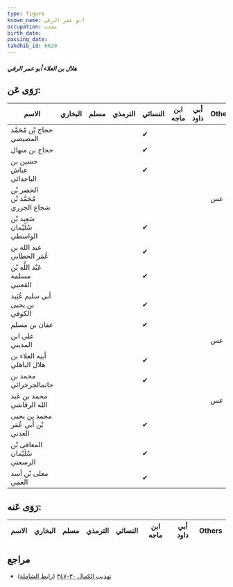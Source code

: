 ```yaml
---
type: figure
known_name: أبو عمر الرقي
occupation: محدث
birth_date:
passing_date:
tahdhib_id: 6629
---
```

##### هلال بن العلاء أبو عمر الرقي

## رَوَى عَن:
| الاسم                              | البخاري | مسلم | الترمذي | النسائي | ابن ماجه | أبي داود | Others |
| ---------------------------------- | ------- | ---- | ------- | ------- | -------- | -------- | ------ |
| حجاج بْن مُحَمَّد المصيصي          |         |      |         | ✔       |          |          |        |
| حجاج بن منهال                      |         |      |         | ✔       |          |          |        |
| حسين بن عياش الباجدائي             |         |      |         | ✔       |          |          |        |
| الخضر بْن مُحَمَّد بْن شجاع الجزري |         |      |         |         |          |          | عس     |
| سَعِيد بْن سُلَيْمان الواسطي       |         |      |         | ✔       |          |          |        |
| عبد الله بن عُمَر الخطابي          |         |      |         | ✔       |          |          |        |
| عَبْد اللَّهِ بْن مسلمة القعنبي    |         |      |         | ✔       |          |          |        |
| أبي سليم عُبَيد بن يحيى الكوفي     |         |      |         | ✔       |          |          |        |
| عفان بن مسلم                       |         |      |         | ✔       |          |          |        |
| علي ابن المديني                    |         |      |         |         |          |          | عس     |
| أبيه العلاء بن هلال الباهلي        |         |      |         | ✔       |          |          |        |
| محمد بن حاتمالجرجرائي              |         |      |         | ✔       |          |          |        |
| محمد بن عَبد الله الرقاشي          |         |      |         |         |          |          | عس     |
| محمد بن يحيى بْن أَبي عُمَر العدني |         |      |         | ✔       |          |          |        |
| المعافى بْن سُلَيْمان الرسعني      |         |      |         | ✔       |          |          |        |
| معلى بْن أسد العمي                 |         |      |         | ✔       |          |          |        |
## رَوَى عَنه:
| الاسم | البخاري | مسلم | الترمذي | النسائي | ابن ماجه | أبي داود | Others |
| ----- | ------- | ---- | ------- | ------- | -------- | -------- | ------ |
## مراجع
- [تهذيب الكمال ٣٠-٣٤٧](obsidian://open?vault=Tahdhib-al-Kamal&file=Figures/٦٦٢٩-هلال%20بن%20العلاء%20أبو%20عمر%20الرقي) ([رابط الشاملة](https://shamela.ws/book/3722/16413))